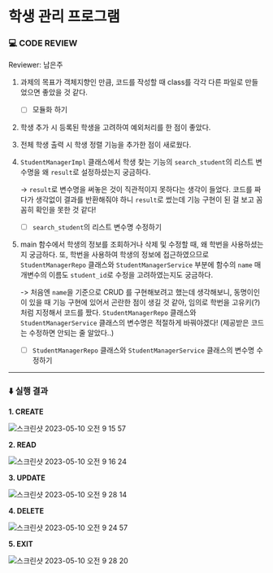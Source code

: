 # 학생 관리 프로그램

### 💻 CODE REVIEW

Reviewer: 남은주

1. 과제의 목표가 객체지향인 만큼, 코드를 작성할 때 class를 각각 다른 파일로 만들었으면 좋았을 것 같다.

     - [ ] 모듈화 하기
2. 학생 추가 시 등록된 학생을 고려하여 예외처리를 한 점이 좋았다.
3. 전체 학생 출력 시 학생 정렬 기능을 추가한 점이 새로웠다.
4. `StudentManagerImpl` 클래스에서 학생 찾는 기능의 `search_student`의 리스트 변수명을 왜 `result`로 설정하셨는지 궁금하다.

    -> `result`로 변수명을 써놓은 것이 직관적이지 못하다는 생각이 들었다. 코드를 짜다가 생각없이 결과를 반환해줘야 하니 `result`로 썼는데 기능 구현이 된 걸 보고 꼼꼼히 확인을 못한 것 같다!
    - [ ] `search_student`의 리스트 변수명 수정하기
  
  
5. main 함수에서 학생의 정보를 조회하거나 삭제 및 수정할 때, 왜 학번을 사용하셨는지 궁금하다. 또, 학번을 사용하여 학생의 정보에 접근하였으므로 `StudentManagerRepo` 클래스와  `StudentManagerService` 부분에 함수의 `name` 매개변수의 이름도 `student_id`로 수정을 고려하였는지도 궁금하다.

    -> 처음엔 `name`을 기준으로 CRUD 를 구현해보려고 했는데 생각해보니, 동명이인이 있을 때 기능 구현에 있어서 곤란한 점이 생길 것 같아, 임의로 학번을 고유키(?) 처럼 지정해서 코드를 짰다. `StudentManagerRepo` 클래스와 `StudentManagerService` 클래스의 변수명은 적절하게 바꿔야겠다! (제공받은 코드는 수정하면 안되는 줄 알았다..) 
    - [ ] `StudentManagerRepo` 클래스와 `StudentManagerService` 클래스의 변수명 수정하기

---
### ⬇️ 실행 결과

**1. CREATE**

![스크린샷 2023-05-10 오전 9 15 57](https://github.com/daxx0ne/LIKELION_YU_11th/assets/117694148/9b58651d-a707-4a71-bdcf-7f1ffbf5a6fb)
<br>

**2. READ**

![스크린샷 2023-05-10 오전 9 16 24](https://github.com/daxx0ne/LIKELION_YU_11th/assets/117694148/366503f2-843f-4ce0-9a99-46fc7604e36a)
<br>

**3. UPDATE**

![스크린샷 2023-05-10 오전 9 28 14](https://github.com/daxx0ne/LIKELION_YU_11th/assets/117694148/f18d86c6-4ebe-494c-9621-c10a6cebc37c)
<br>

**4. DELETE**

![스크린샷 2023-05-10 오전 9 24 57](https://github.com/daxx0ne/LIKELION_YU_11th/assets/117694148/c7903e3e-d3a8-4e16-9d8d-83ecc631536b)
<br>

**5. EXIT**

![스크린샷 2023-05-10 오전 9 28 20](https://github.com/daxx0ne/LIKELION_YU_11th/assets/117694148/c9dd88d2-92cd-42fb-b43a-4478c20a6d17)
